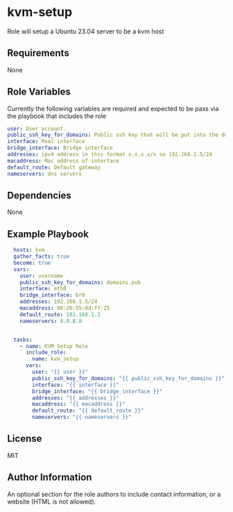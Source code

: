 kvm-setup
=========

Role will setup a Ubuntu 23.04 server to be a kvm host

Requirements
------------

None

Role Variables
--------------

Currently the following variables are required and expected to be pass via the playbook that includes the role
```yaml
user: User account.
public_ssh_key_for_domains: Public ssh key that will be put into the domain images. Might move this to the provisioning role
interface: Real interface
bridge_interface: Bridge interface
addresses: ipv4 address in this format x.x.x.x/x so 192.168.1.5/24
macaddress: Mac address of interface
default_route: Default gateway
nameservers: dns servers
```

Dependencies
------------

None

Example Playbook
----------------
```yaml
  hosts: kvm
  gather_facts: true
  become: true
  vars:
    user: username
    public_ssh_key_for_domains: domains.pub
    interface: eth0
    bridge_interface: br0
    addresses: 192.168.1.5/24
    macaddress: 00:26:55:dd:ff:25
    default_route: 192.168.1.1
    nameservers: 8.8.8.8


  tasks:
    - name: KVM Setup Role
      include_role:
        name: kvm_setup
      vars:
        user: "{{ user }}"
        public_ssh_key_for_domains: "{{ public_ssh_key_for_domains }}"
        interface: "{{ interface }}"
        bridge_interface: "{{ bridge_interface }}"
        addresses: "{{ addresses }}"
        macaddress: "{{ macaddress }}"
        default_route: "{{ default_route }}"
        nameservers: "{{ nameservers }}"
```

License
-------

MIT

Author Information
------------------

An optional section for the role authors to include contact information, or a website (HTML is not allowed).
